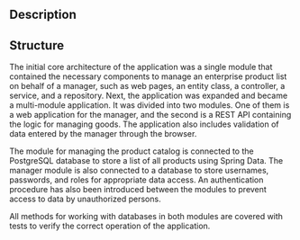 ## Description



## Structure
The initial core architecture of the application was a single module that contained the necessary components to manage an enterprise product list on behalf of a manager, such as web pages, an entity class, a controller, a service, and a repository. Next, the application was expanded and became a multi-module application. It was divided into two modules. One of them is a web application for the manager, and the second is a REST API containing the logic for managing goods. The application also includes validation of data entered by the manager through the browser.

The module for managing the product catalog is connected to the PostgreSQL database to store a list of all products using Spring Data. The manager module is also connected to a database to store usernames, passwords, and roles for appropriate data access. An authentication procedure has also been introduced between the modules to prevent access to data by unauthorized persons.

All methods for working with databases in both modules are covered with tests to verify the correct operation of the application.
